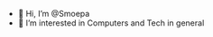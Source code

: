 - 👋 Hi, I’m @Smoepa
- 👀 I’m interested in Computers and Tech in general
<!---
Smoepa/Smoepa is a ✨ special ✨ repository because its `README.md` (this file) appears on your GitHub profile.
You can click the Preview link to take a look at your changes.
--->
